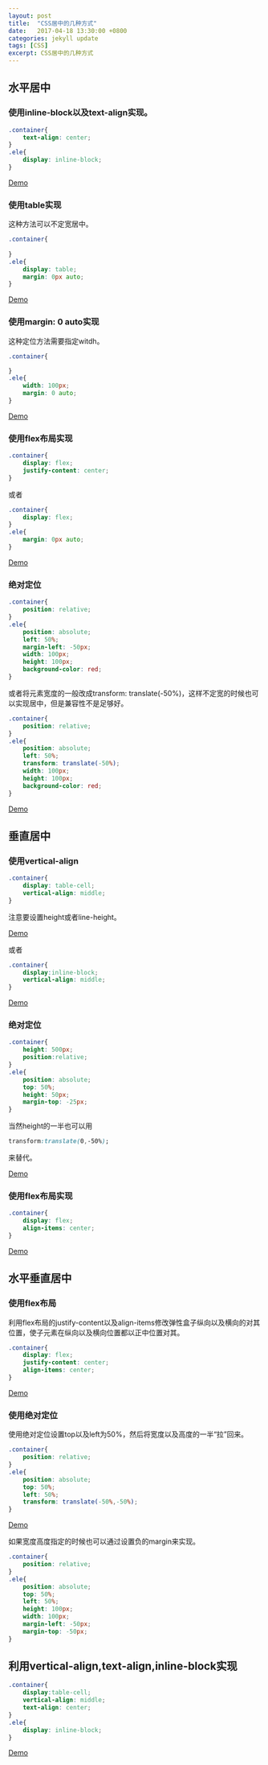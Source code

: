 ```yaml
---
layout: post
title:  "CSS居中的几种方式"
date:   2017-04-18 13:30:00 +0800
categories: jekyll update
tags: [CSS] 
excerpt: CSS居中的几种方式
---
```


## 水平居中

### 使用inline-block以及text-align实现。

```css
.container{
    text-align: center;
}
.ele{
    display: inline-block;
}
```

[Demo](/demos/CSS常见布局/demo1.html)

### 使用table实现

这种方法可以不定宽居中。

```css
.container{
        
}
.ele{
    display: table;
    margin: 0px auto;
}
```

[Demo](/demos/CSS常见布局/demo2.html)

### 使用margin: 0 auto实现

这种定位方法需要指定witdh。

```css
.container{

}
.ele{
    width: 100px;
    margin: 0 auto;
}
```
[Demo](/demos/CSS常见布局/demo3.html)

### 使用flex布局实现

```css
.container{
    display: flex;
    justify-content: center;
}
```

或者

```css
.container{
    display: flex;
}
.ele{
    margin: 0px auto;
}
```

[Demo](/demos/CSS常见布局/demo4.html)

### 绝对定位

```css
.container{
    position: relative;
}
.ele{
    position: absolute;
    left: 50%;
    margin-left: -50px;
    width: 100px;
    height: 100px;
    background-color: red;
}
```

或者将元素宽度的一般改成transform: translate(-50%)，这样不定宽的时候也可以实现居中，但是兼容性不是足够好。

```css
.container{
    position: relative;
}
.ele{
    position: absolute;
    left: 50%;
    transform: translate(-50%);
    width: 100px;
    height: 100px;
    background-color: red;
}
```

[Demo](/demos/CSS常见布局/demo5.html)

## 垂直居中

### 使用vertical-align

```css
.container{
    display: table-cell;
    vertical-align: middle;
}
```

注意要设置height或者line-height。

[Demo](/demos/CSS常见布局/demo6.html)

或者

```css
.container{
    display:inline-block;
    vertical-align: middle;
}
```

[Demo](/demos/CSS常见布局/demo7.html)

### 绝对定位

```css
.container{
    height: 500px;
    position:relative;
}
.ele{
    position: absolute;
    top: 50%;
    height: 50px;
    margin-top: -25px;
}
```

当然height的一半也可以用

```css
transform:translate(0,-50%);
```

来替代。

[Demo](/demos/CSS常见布局/demo8.html)

### 使用flex布局实现

```css
.container{
    display: flex;
    align-items: center;
}
```

[Demo](/demos/CSS常见布局/demo9.html)

## 水平垂直居中

### 使用flex布局

利用flex布局的justify-content以及align-items修改弹性盒子纵向以及横向的对其位置，使子元素在纵向以及横向位置都以正中位置对其。

```css
.container{
    display: flex;
    justify-content: center;
    align-items: center;
}
```

[Demo](/demos/CSS常见布局/demo10.html)

### 使用绝对定位

使用绝对定位设置top以及left为50%，然后将宽度以及高度的一半“拉”回来。

```css
.container{
    position: relative;
}
.ele{
    position: absolute;
    top: 50%;
    left: 50%;
    transform: translate(-50%,-50%);
}
```

[Demo](/demos/CSS常见布局/demo11.html)

如果宽度高度指定的时候也可以通过设置负的margin来实现。

```css
.container{
    position: relative;
}
.ele{
    position: absolute;
    top: 50%;
    left: 50%;
    height: 100px;
    width: 100px;
    margin-left: -50px;
    margin-top: -50px;
}
```

## 利用vertical-align,text-align,inline-block实现

```css
.container{
    display:table-cell;
    vertical-align: middle;
    text-align: center;
}
.ele{
    display: inline-block;
}
```

[Demo](/demos/CSS常见布局/demo12.html)